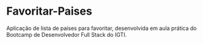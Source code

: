 # Favoritar-Paises
 Aplicação de lista de países para favoritar, desenvolvida em aula prática do Bootcamp de Desenvolvedor Full Stack do IGTI.
